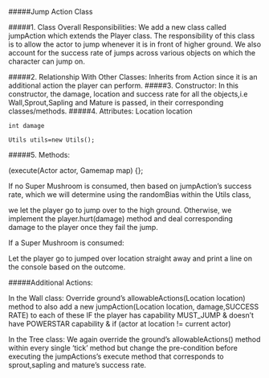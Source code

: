 ﻿#####Jump Action Class


#####1. Class Overall Responsibilities: 
We add a new class called jumpAction which extends the Player class. The responsibility of this class is to allow the actor to jump whenever it is in front of higher ground. We also account for the success rate of jumps across various objects on which the character can jump on.




#####2. Relationship With Other Classes:
Inherits from Action since it is an additional action the player can perform.
#####3. Constructor: 
In this constructor, the damage, location and success rate for all the objects,i.e Wall,Sprout,Sapling and Mature is passed, in their corresponding classes/methods.
#####4. Attributes:
    Location location

    int damage

    Utils utils=new Utils();

#####5. Methods:

(execute(Actor actor, Gamemap map) {};

If no Super Mushroom is consumed, then based on jumpAction’s success rate, which we will determine using the randomBias within the Utils class,

we let the player go to jump over to the high ground. Otherwise, we implement the player.hurt(damage) method and deal corresponding damage to the player once they fail the jump.

If a  Super Mushroom is consumed:

Let the player go to jumped over location straight away and print a line on the console based on the outcome.


#####Additional Actions:

In the Wall class: Override ground’s allowableActions(Location location) method to also add a new jumpAction(Location location, damage,SUCCESS RATE) to each of these IF the player has capability MUST_JUMP & doesn’t have POWERSTAR capability & if (actor at location != current actor)

In the Tree class: We again override the ground’s allowableActions() method within every single ‘tick’ method but change the pre-condition before executing the jumpActions’s execute method that corresponds to sprout,sapling and mature’s success rate.
